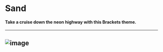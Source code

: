# Sand
#### Take a cruise down the neon highway with this Brackets theme.
---
![image](https://cloud.githubusercontent.com/assets/10617681/7733150/54855d2e-fefb-11e4-8025-b33d0fa9b596.png)
---
